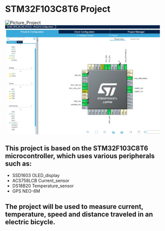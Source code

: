 # STM32F103C8T6 Project 
![Picture_Project](https://github.com/mateuszpiwowarski/OLED_GPS_AS_DS_V1.0/blob/main/PROJECT_PHOTO.jpg?raw=true)
![Picture_PinOut](https://github.com/mateuszpiwowarski/OLED_GPS_AS_DS_V1.0/blob/main/STM32PINOUT.jpg?raw=true)

## This project is based on the STM32F103C8T6 microcontroller, which uses various peripherals such as:

* SSD1603 OLED_display
* ACS758LCB Current_sensor
* DS18B20 Temperature_sensor
* GPS NEO-6M
## The project will be used to measure current, temperature, speed and distance traveled in an electric bicycle.
